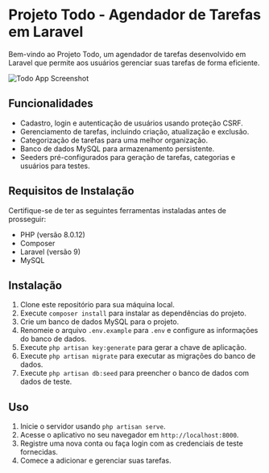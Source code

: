 # Projeto Todo - Agendador de Tarefas em Laravel

Bem-vindo ao Projeto Todo, um agendador de tarefas desenvolvido em Laravel que permite aos usuários gerenciar suas tarefas de forma eficiente.

![Todo App Screenshot](![image](https://github.com/bfrjunior/projeto-ToDo-com-Laravel/assets/66083278/cffc3fd7-9ee1-42f3-9de6-ef042008b0e1))

## Funcionalidades

- Cadastro, login e autenticação de usuários usando proteção CSRF.
- Gerenciamento de tarefas, incluindo criação, atualização e exclusão.
- Categorização de tarefas para uma melhor organização.
- Banco de dados MySQL para armazenamento persistente.
- Seeders pré-configurados para geração de tarefas, categorias e usuários para testes.

## Requisitos de Instalação

Certifique-se de ter as seguintes ferramentas instaladas antes de prosseguir:

- PHP (versão 8.0.12)
- Composer
- Laravel (versão 9)
- MySQL

## Instalação

1. Clone este repositório para sua máquina local.
2. Execute `composer install` para instalar as dependências do projeto.
3. Crie um banco de dados MySQL para o projeto.
4. Renomeie o arquivo `.env.example` para `.env` e configure as informações do banco de dados.
5. Execute `php artisan key:generate` para gerar a chave de aplicação.
6. Execute `php artisan migrate` para executar as migrações do banco de dados.
7. Execute `php artisan db:seed` para preencher o banco de dados com dados de teste.

## Uso

1. Inicie o servidor usando `php artisan serve`.
2. Acesse o aplicativo no seu navegador em `http://localhost:8000`.
3. Registre uma nova conta ou faça login com as credenciais de teste fornecidas.
4. Comece a adicionar e gerenciar suas tarefas.








